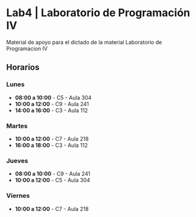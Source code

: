# Lab4 | Laboratorio de Programación IV

Material de apoyo para el dictado de la material Laboratorio de Programacion IV 

## Horarios

### Lunes
- **08:00 a 10:00** - C5 - Aula 304
- **10:00 a 12:00** - C9 - Aula 241
- **14:00 a 16:00** - C3 - Aula 112

### Martes
- **10:00 a 12:00** - C7 - Aula 218
- **16:00 a 18:00** - C3 - Aula 112

### Jueves
- **08:00 a 10:00** - C9 - Aula 241
- **10:00 a 12:00** - C5 - Aula 304

### Viernes
- **10:00 a 12:00** - C7 - Aula 218
